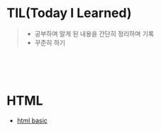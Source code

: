 # TIL(Today I Learned)

>* 공부하며 알게 된 내용을 간단히 정리하며 기록
>* 꾸준히 하기

<br>
<br>
<br>

# HTML
* [html basic][htmlbasiclink]

[htmlbasiclink]: https://github.com/saehakim/TIL/blob/main/HTML/html%20basic.md 